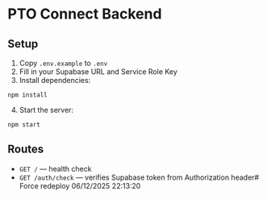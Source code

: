 # PTO Connect Backend

## Setup

1. Copy `.env.example` to `.env`
2. Fill in your Supabase URL and Service Role Key
3. Install dependencies:

```
npm install
```

4. Start the server:

```
npm start
```

## Routes

- `GET /` — health check
- `GET /auth/check` — verifies Supabase token from Authorization header# Force redeploy 06/12/2025 22:13:20
